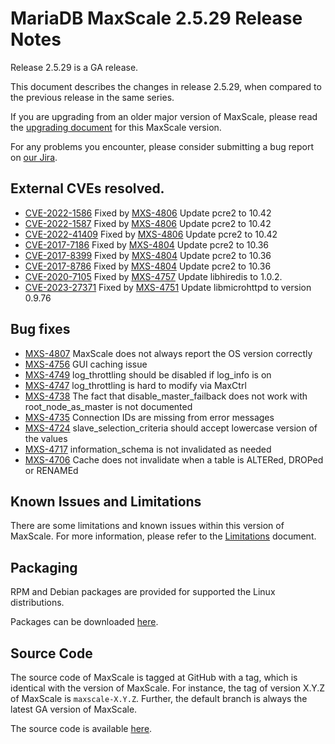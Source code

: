 # MariaDB MaxScale 2.5.29 Release Notes

Release 2.5.29 is a GA release.

This document describes the changes in release 2.5.29, when compared to the
previous release in the same series.

If you are upgrading from an older major version of MaxScale, please read the
[upgrading document](../Upgrading/Upgrading-To-MaxScale-2.5.md) for
this MaxScale version.

For any problems you encounter, please consider submitting a bug
report on [our Jira](https://jira.mariadb.org/projects/MXS).

## External CVEs resolved.

* [CVE-2022-1586](https://www.cve.org/CVERecord?id=CVE-2022-1586) Fixed by [MXS-4806](https://jira.mariadb.org/browse/MXS-4806) Update pcre2 to 10.42
* [CVE-2022-1587](https://www.cve.org/CVERecord?id=CVE-2022-1587) Fixed by [MXS-4806](https://jira.mariadb.org/browse/MXS-4806) Update pcre2 to 10.42
* [CVE-2022-41409](https://www.cve.org/CVERecord?id=CVE-2022-41409) Fixed by [MXS-4806](https://jira.mariadb.org/browse/MXS-4806) Update pcre2 to 10.42
* [CVE-2017-7186](https://www.cve.org/CVERecord?id=CVE-2017-7186) Fixed by [MXS-4804](https://jira.mariadb.org/browse/MXS-4804) Update pcre2 to 10.36
* [CVE-2017-8399](https://www.cve.org/CVERecord?id=CVE-2017-8399) Fixed by [MXS-4804](https://jira.mariadb.org/browse/MXS-4804) Update pcre2 to 10.36
* [CVE-2017-8786](https://www.cve.org/CVERecord?id=CVE-2017-8786) Fixed by [MXS-4804](https://jira.mariadb.org/browse/MXS-4804) Update pcre2 to 10.36
* [CVE-2020-7105](https://www.cve.org/CVERecord?id=CVE-2020-7105) Fixed by [MXS-4757](https://jira.mariadb.org/browse/MXS-4757) Update libhiredis to 1.0.2.
* [CVE-2023-27371](https://www.cve.org/CVERecord?id=CVE-2023-27371) Fixed by [MXS-4751](https://jira.mariadb.org/browse/MXS-4751) Update libmicrohttpd to version 0.9.76

## Bug fixes

* [MXS-4807](https://jira.mariadb.org/browse/MXS-4807) MaxScale does not always report the OS version correctly
* [MXS-4756](https://jira.mariadb.org/browse/MXS-4756) GUI caching issue
* [MXS-4749](https://jira.mariadb.org/browse/MXS-4749) log_throttling should be disabled if log_info is on
* [MXS-4747](https://jira.mariadb.org/browse/MXS-4747) log_throttling is hard to modify via MaxCtrl
* [MXS-4738](https://jira.mariadb.org/browse/MXS-4738) The fact that disable_master_failback does not work with root_node_as_master is not documented
* [MXS-4735](https://jira.mariadb.org/browse/MXS-4735) Connection IDs are missing from error messages
* [MXS-4724](https://jira.mariadb.org/browse/MXS-4724) slave_selection_criteria should accept lowercase version of the values
* [MXS-4717](https://jira.mariadb.org/browse/MXS-4717) information_schema is not invalidated as needed
* [MXS-4706](https://jira.mariadb.org/browse/MXS-4706) Cache does not invalidate when a table is ALTERed, DROPed or RENAMEd

## Known Issues and Limitations

There are some limitations and known issues within this version of MaxScale.
For more information, please refer to the [Limitations](../About/Limitations.md) document.

## Packaging

RPM and Debian packages are provided for supported the Linux distributions.

Packages can be downloaded [here](https://mariadb.com/downloads/#mariadb_platform-mariadb_maxscale).

## Source Code

The source code of MaxScale is tagged at GitHub with a tag, which is identical
with the version of MaxScale. For instance, the tag of version X.Y.Z of MaxScale
is `maxscale-X.Y.Z`. Further, the default branch is always the latest GA version
of MaxScale.

The source code is available [here](https://github.com/mariadb-corporation/MaxScale).
